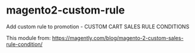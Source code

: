 # magento2-custom-rule
Add custom rule to promotion - CUSTOM CART SALES RULE CONDITIONS

This module from:
https://magently.com/blog/magento-2-custom-sales-rule-condition/
